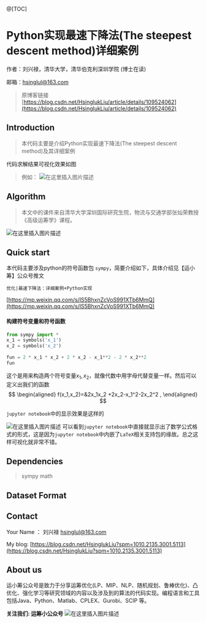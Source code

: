
@[TOC]

# Python实现最速下降法(The steepest descent method)详细案例

作者：刘兴禄，清华大学，清华伯克利深圳学院 (博士在读)

邮箱：hsinglul@163.com

> 原博客链接 [https://blog.csdn.net/HsinglukLiu/article/details/109524062](https://blog.csdn.net/HsinglukLiu/article/details/109524062)

## Introduction

> 本代码主要是介绍Python实现最速下降法(The steepest descent method)及其详细案例

代码求解结果可视化效果如图

> 例如：
> ![在这里插入图片描述](https://img-blog.csdnimg.cn/20201215173134647.png?x-oss-process=image/watermark,type_ZmFuZ3poZW5naGVpdGk,shadow_10,text_aHR0cHM6Ly9ibG9nLmNzZG4ubmV0L0hzaW5nbHVrTGl1,size_16,color_FFFFFF,t_70)




## Algorithm

> 本文中的课件来自清华大学深圳国际研究生院，物流与交通学部张灿荣教授《高级运筹学》课程。
> 
![在这里插入图片描述](https://img-blog.csdnimg.cn/2020121517324338.png?x-oss-process=image/watermark,type_ZmFuZ3poZW5naGVpdGk,shadow_10,text_aHR0cHM6Ly9ibG9nLmNzZG4ubmV0L0hzaW5nbHVrTGl1,size_16,color_FFFFFF,t_70)


## Quick start 
本代码主要涉及python的符号函数包 	`sympy`，简要介绍如下，具体介绍见【运小筹】公众号推文

`优化|最速下降法：详细案例+Python实现`

[https://mp.weixin.qq.com/s/lS5BhxnZcVoS991XTb6MmQ](https://mp.weixin.qq.com/s/lS5BhxnZcVoS991XTb6MmQ)


#### 构建符号变量和符号函数
```python
from sympy import * 
x_1 = symbols('x_1')
x_2 = symbols('x_2') 
              
fun = 2 * x_1 * x_2 + 2 * x_2 - x_1**2 - 2 * x_2**2
fun  
```
这个是用来构造两个符号变量$x_1, x_2$，就像代数中用字母代替变量一样。然后可以定义出我们的函数
$$
\begin{aligned}
f(x_1,x_2)=&2x_1x_2 +2x_2-x_1^2-2x_2^2 ,
\end{aligned}
$$

`jupyter notebook`中的显示效果是这样的

![在这里插入图片描述](https://img-blog.csdnimg.cn/20201106024350479.png?x-oss-process=image/watermark,type_ZmFuZ3poZW5naGVpdGk,shadow_10,text_aHR0cHM6Ly9ibG9nLmNzZG4ubmV0L0hzaW5nbHVrTGl1,size_16,color_FFFFFF,t_70#pic_center)
可以看到`jupyter notebook`中直接就显示出了数学公式格式的形式，这是因为`jupyter notebook`中内嵌了`LaTeX`相关支持包的缘故。总之这样可视化就非常不错。


## Dependencies

> sympy
> math 


## Dataset Format



## Contact
Your Name ： 刘兴禄  hsinglul@163.com

My blog:   [https://blog.csdn.net/HsinglukLiu?spm=1010.2135.3001.5113](https://blog.csdn.net/HsinglukLiu?spm=1010.2135.3001.5113)


## About us
运小筹公众号是致力于分享运筹优化(LP、MIP、NLP、随机规划、鲁棒优化)、凸优化、强化学习等研究领域的内容以及涉及到的算法的代码实现。编程语言和工具包括Java、Python、Matlab、CPLEX、Gurobi、SCIP 等。


**关注我们:  运筹小公众号**
![在这里插入图片描述](https://img-blog.csdnimg.cn/20201214000806951.png)
